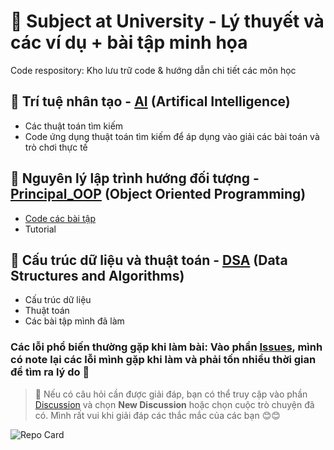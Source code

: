 # 🤗 Subject at University - Lý thuyết và các ví dụ + bài tập minh họa
Code respository: Kho lưu trữ code & hướng dẫn chi tiết các môn học
## 🤖 Trí tuệ nhân tạo - [AI](https://github.com/qnhat2004/Subject_at_University/tree/main/AI) (Artifical Intelligence)
  - Các thuật toán tìm kiếm
  - Code ứng dụng thuật toán tìm kiếm để áp dụng vào giải các bài toán và trò chơi thực tế

## 🧛 Nguyên lý lập trình hướng đối tượng - [Principal_OOP](https://github.com/qnhat2004/Subject_at_University/tree/main/OOP) (Object Oriented Programming)
  + [Code các bài tập](https://github.com/qnhat2004/Subject_at_University/tree/main/OOP/Exercise)
  + Tutorial
        
## 🧠 Cấu trúc dữ liệu và thuật toán - [DSA](https://github.com/qnhat2004/Subject_at_University/tree/main/DSA) (Data Structures and Algorithms)
  + Cấu trúc dữ liệu
  + Thuật toán
  + Các bài tập mình đã làm

### Các lỗi phổ biến thường gặp khi làm bài: Vào phần [Issues](https://github.com/qnhat2004/Subject_at_University/issues), mình có note lại các lỗi mình gặp khi làm và phải tốn nhiều thời gian để tìm ra lý do 🤣

> 🤔 Nếu có câu hỏi cần được giải đáp, bạn có thể truy cập vào phần [Discussion](https://github.com/qnhat2004/Subject_at_University/discussions) và chọn **New Discussion** hoặc chọn cuộc trò chuyện đã có. Mình rất vui khi giải đáp các thắc mắc của các bạn 😊😊

![Repo Card](https://github-readme-stats.vercel.app/api/pin/?username=qnhat2004&repo=Subject_at_University&theme=ambient_gradient)
